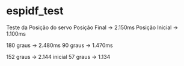 # espidf_test

Teste da Posição do servo 
Posição Final -> 2.150ms
Posição Inicial -> 1.100ms

180 graus -> 2.480ms
90 graus -> 1.470ms

152 graus -> 2.144
inicial 57 graus -> 1.134
